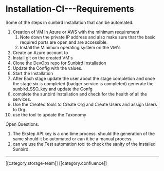 # Installation-CI---Requirements

Some of the steps in sunbird installation that can be automated.

1. Creation of VM in Azure or AWS with the minimum requirement
   1. Note down the private IP address and also make sure that the basic required ports are open and are accessible.
   2. Install the Minimum operating system on the VM's
2. Create an Azure account to&#x20;
3. Install git on the created VM's&#x20;
4. Clone the DevOps repo for Sunbird Installation
5. Update the Config with the values.
6. Start the Installation
7. After Each stage update the user about the stage completion and once the stage six is completed (badger service is completed) generate the sunbird\_SSO\_key and update the Confg&#x20;
8. complete the sunbird Installation and check for the health of all the services.
9. Use the Created tools to Create Org and Create Users and assign Users to Org.
10. use the tool to update the Taxonomy

Open Questions.

1. The Ekstep API key is a one time process. should the generation of the same should it be automated or can it be a manual process
2. can we use the Test automation tool to check the sanity of the installed Sunbird.

***

\[\[category.storage-team]] \[\[category.confluence]]
